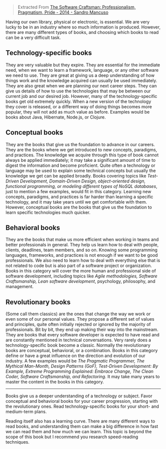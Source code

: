 
> Extracted From [The Software Craftsman: Professionalism, Pragmatism, Pride - 2014 - Sandro Mancuso](https://www.amazon.com/Software-Craftsman-Professionalism-Pragmatism-Robert/dp/0134052501/ref=la_B00O0J11Z0_1_1?s=books&ie=UTF8&qid=1510231349&sr=1-1)

Having our own library, physical or electronic, is essential. We are very lucky to be in an industry where so much information is produced. However, there are many different types of books, and choosing which books to read can be a very difficult task.

## Technology-specific books
They are very valuable but they expire. They are essential for the immediate need, when we want to learn a framework, language, or any other software we need to use. They are great at giving us a deep understanding of how things work and the knowledge acquired can usually be used immediately. They are also great when we are planning our next career steps. They can give us details of how to use the technologies that may be between our current job and our desired job. However, many of the technology-specific books get old extremely quickly. When a new version of the technology they cover is released, or a different way of doing things becomes more popular, they will not add as much value as before. Examples would be books about Java, Hibernate, Node.js, or Clojure.

## Conceptual books
They are the books that give us the foundation to advance in our careers. They are the books where we get introduced to new concepts, paradigms, and practices. The knowledge we acquire through this type of book cannot always be applied immediately; it may take a significant amount of time to digest the information and become proficient. Quite often a technology or language may be used to explain some technical concepts but usually the knowledge we get can be applied broadly. Books covering topics like *Test-Driven Development, Domain-Driven Design, object-oriented design, functional programming, or modeling different types of NoSQL databases*, just to mention a few examples, would fit in this category. Learning new concepts, paradigms, and practices is far harder than learning a specific technology, and it may take years until we get comfortable with them. However, conceptual books are the books that give us the foundation to learn specific technologies much quicker.

## Behavioral books
They are the books that make us more efficient when working in teams and better professionals in general. They help us learn how to deal with people, clients, deadlines, team members, and so on. Knowing some programming languages, frameworks, and practices is not enough if we want to be good professionals. We also need to learn how to deal with everything else that is not related to code but is also part of a software project or organization. Books in this category will cover the more human and professional side of software development, including topics like *Agile methodologies, Software Craftsmanship, Lean software development*, psychology, philosophy, and management.

## Revolutionary books
(Some call them classics) are the ones that change the way we work or even some of our personal values. They propose a different set of values and principles, quite often initially rejected or ignored by the majority of professionals. Bit by bit, they end up making their way into the mainstream. They are books that every software developer is expected to have read and are constantly mentioned in technical conversations. Very rarely does a technology-specific book become a classic. Normally the revolutionary books are conceptual, behavioral, or a combination. Books in this category define or have a great influence on the direction and evolution of our industry. A few examples would be *The Pragmatic Programmer, The Mythical Man-Month, Design Patterns (GoF), Test-Driven Development: By Example, Extreme Programming Explained: Embrace Change, The Clean Coder, Software Craftsmanship, and Refactoring*. It may take many years to master the content in the books in this category.

-----
Books give us a deeper understanding of a technology or subject. Favor conceptual and behavioral books for your career progression, starting with the revolutionary ones. Read technology-specific books for your short- and medium-term plans.

Reading itself also has a learning curve. There are many different ways to read books, and understanding them can make a big difference in how fast we can read them and how much we can learn. This topic is beyond the scope of this book but I recommend you research speed-reading techniques.